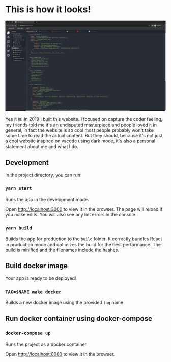 # This is how it looks!

![website.png](./public/images/website.png)

Yes it is! In 2019 I built this website. I focused on capture the coder feeling, my friends told me it's an undisputed masterpiece and people loved it in general, in fact the website is so cool most people probably won't take some time to read the actual content. But they should, because it's not just a cool website inspired on vscode using dark mode, it's also a personal statement about me and what I do.

## Development

In the project directory, you can run:

### `yarn start`

Runs the app in the development mode.

Open [http://localhost:3000](http://localhost:3000) to view it in the browser. The page will reload if you make edits. You will also see any lint errors in the console.

### `yarn build`

Builds the app for production to the `build` folder. It correctly bundles React in production mode and optimizes the build for the best performance. The build is minified and the filenames include the hashes.

## Build docker image

Your app is ready to be deployed!

### `TAG=$NAME make docker`

Builds a new docker image using the provided `tag` name

## Run docker container using docker-compose

### `docker-compose up`

Runs the project as a docker container

Open [http://localhost:8080](http://localhost:8080) to view it in the browser.
